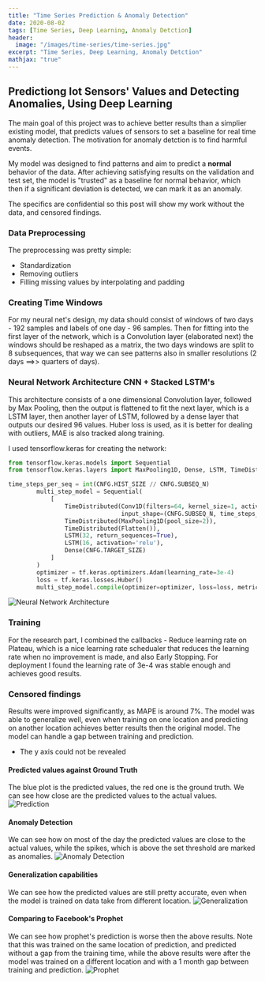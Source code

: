```yaml
---
title: "Time Series Prediction & Anomaly Detection"
date: 2020-08-02
tags: [Time Series, Deep Learning, Anomaly Detction]
header:
  image: "/images/time-series/time-series.jpg"
excerpt: "Time Series, Deep Learning, Anomaly Detction"
mathjax: "true"
---
```



## Predictiong Iot Sensors' Values and Detecting Anomalies, Using Deep Learning

The main goal of this project was to achieve better results than a simplier existing model, that predicts values of sensors to set a baseline for real time anomaly detection.
The motivation for anomaly detction is to find harmful events.

My model was designed to find patterns and aim to predict a **normal** behavior of the data.
After achieving satisfying results on the validation and test set, the model is "trusted" as a baseline for normal behavior, which then if a significant deviation is detected, we can mark it as an anomaly.

The specifics are confidential so this post will show my work without the data, and censored findings.

### Data Preprocessing

The preprocessing was pretty simple:
* Standardization
* Removing outliers
* Filling missing values by interpolating and padding

### Creating Time Windows

For my neural net's design, my data should consist of windows of two days - 192 samples and labels of one day - 96 samples.
Then for fitting into the first layer of the network, which is a Convolution layer (elaborated next) the windows should be reshaped as a matrix, the two days windows are split to 8 subsequences, that way we can see patterns also in smaller resolutions (2 days ==>> quarters of days).

### Neural Network Architecture CNN + Stacked LSTM's

This architecture consists of a one  dimensional Convolution layer, followed by Max Pooling,
then the output is flattened to fit the next layer, which is a LSTM layer, then another layer of LSTM, followed by a dense layer that outputs our desired 96 values.
Huber loss is used, as it is better for dealing with outliers, MAE is also tracked along training.

I used tensorflow.keras for creating the network:
```python
from tensorflow.keras.models import Sequential
from tensorflow.keras.layers import MaxPooling1D, Dense, LSTM, TimeDistributed, Conv1D, Flatten

time_steps_per_seq = int(CNFG.HIST_SIZE // CNFG.SUBSEQ_N)
        multi_step_model = Sequential(
            [
                TimeDistributed(Conv1D(filters=64, kernel_size=1, activation='relu'),
                                input_shape=(CNFG.SUBSEQ_N, time_steps_per_seq, 1)),
                TimeDistributed(MaxPooling1D(pool_size=2)),
                TimeDistributed(Flatten()),
                LSTM(32, return_sequences=True),
                LSTM(16, activation='relu'),
                Dense(CNFG.TARGET_SIZE)
            ]
        )
        optimizer = tf.keras.optimizers.Adam(learning_rate=3e-4)
        loss = tf.keras.losses.Huber()
        multi_step_model.compile(optimizer=optimizer, loss=loss, metrics=["mae"])
```

<img src="{{ site.url }}{{ site.baseurl }}/images/time-series/nn.png" alt="Neural Network Architecture">

### Training
For the research part, I combined the callbacks - Reduce learning rate on Plateau, which is a nice learning rate schedualer that reduces the learning rate when no improvement is made, and also Early Stopping.
For deployment I found the learning rate of 3e-4 was stable enough and achieves good results.
### Censored findings
Results were improved significantly, as MAPE is around 7%.
The model was able to generalize well, even when training on one location and predicting on another location achieves better results then the original model.
The model can handle a gap between training and prediction.
* The y axis could not be revealed

#### Predicted values against Ground Truth
The blue plot is the predicted values, the red one is the ground truth.
We can see how close are the predicted values to the actual values.
<img src="{{ site.url }}{{ site.baseurl }}/images/time-series/pred.png" alt="Prediction">

#### Anomaly Detection
We can see how on most of the day the predicted values are close to the actual values, while the spikes, which is above the set threshold are marked as anomalies.
<img src="{{ site.url }}{{ site.baseurl }}/images/time-series/anomaly.png" alt="Anomaly Detection">

#### Generalization capabilities
We can see how the predicted values are still pretty accurate, even when the model is trained on data take from different location.
<img src="{{ site.url }}{{ site.baseurl }}/images/time-series/generalization.png" alt="Generalization">

#### Comparing to Facebook's Prophet
We can see how prophet's prediction is worse then the above results.
Note that this was trained on the same location of prediction, and predicted without a gap from the training time, while the above results were after the model was trained on a different location and with a 1 month gap between training and prediction.
<img src="{{ site.url }}{{ site.baseurl }}/images/time-series/prophet.png" alt="Prophet">

<!--

What about a [link](https://github.com/amitf1)?

Here's a bulleted list:
* First item
+ Second item
- Third item

Here's a numbered list:
1. First
2. Second
3. Third

Python code block:
```python
    import numpy as np

    def test_function(x, y):
      z = np.sum(x,y)
      return z
```

R code block:
```r
library(tidyverse)
df <- read_csv("some_file.csv")
head(df)
```

Here's some inline code `x+y`.

Here's an image:
<img src="{{ site.url }}{{ site.baseurl }}/images/perceptron/linsep.jpg" alt="linearly separable data">

Here's another image using Kramdown:
![alt]({{ site.url }}{{ site.baseurl }}/images/perceptron/linsep.jpg)

Here's some math:

$$z=x+y$$

You can also put it inline $$z=x+y$$ -->
